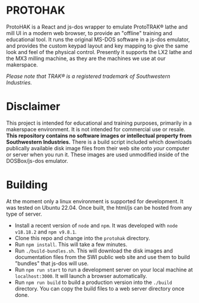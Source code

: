 # PROTOHAK
ProtoHAK is a React and js-dos wrapper to emulate ProtoTRAK® lathe and mill UI in a modern web browser, to provide an "offline" training and educational tool.  It runs the original MS-DOS software in a js-dos emulator, and provides the custom keypad layout and key mapping to give the same look and feel of the physical control.  Presently it supports the LX2 lathe and the MX3 milling machine, as they are the machines we use at our makerspace.

*Please note that TRAK® is a registered trademark of Southwestern Industries.*

# Disclaimer
This project is intended for educational and training purposes, primarily in a makerspace environment.  It is not intended for commercial use or resale.  **This repository contains no software images or intellectual property from Southwestern Industries.**  There is a build script included which downloads publically available disk image files from their web site onto *your* computer or server when you run it.  These images are used unmodified inside of the DOSBox/js-dos emulator.

# Building

At the moment only a linux environment is supported for development.  It was tested on Ubuntu 22.04.  Once built, the html/js can be hosted from any type of server.

- Install a recent version of `node` and `npm`.  It was developed with `node v18.18.2` and `npm v9.8.1`.
- Clone this repo and change into the `protohak` directory.
- Run `npm install`.  This will take a few minutes.
- Run `./build-bundles.sh`.  This will download the disk images and documentation files from the SWI public web site and use them to build "bundles" that js-dos will use.
- Run `npm run start` to run a development server on your local machine at `localhost:3000`.  It will launch a browser automatically.
- Run `npm run build` to build a production version into the `./build` directory.  You can copy the build files to a web server directory once done.

